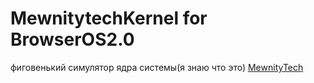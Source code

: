 # MewnitytechKernel for BrowserOS2.0

фиговенький симулятор ядра системы(я знаю что это)
[MewnityTech](https://github.com/MewnityTech)
